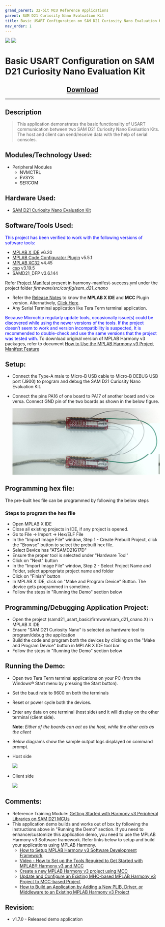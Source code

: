 ```yaml
---
grand_parent: 32-bit MCU Reference Applications
parent: SAM D21 Curiosity Nano Evaluation Kit
title: Basic USART Configuration on SAM D21 Curiosity Nano Evaluation Kit
nav_order: 1
---
```

<img src = "images/microchip_logo.png">
<img src = "images/microchip_mplab_harmony_logo_small.png">

# Basic USART Configuration on SAM D21 Curiosity Nano Evaluation Kit
<h2 align="center"> <a href="https://github.com/Microchip-MPLAB-Harmony/reference_apps/releases/latest/download/sam_d21_cnano_usart_basic.zip" > Download </a> </h2>

-----
## Description

>  This application demonstrates the basic functionality of USART communication between two SAM D21 Curiosity Nano Evaluation Kits. The host and client can send/receive data with the help of serial consoles.

## Modules/Technology Used:

- Peripheral Modules      
	- NVMCTRL
	- EVSYS
	- SERCOM

## Hardware Used:

- [SAM D21 Curiosity Nano Evaluation Kit](https://www.microchip.com/en-us/development-tool/dm320119)   

## Software/Tools Used:
<span style="color:blue"> This project has been verified to work with the following versions of software tools:</span>  
- [MPLAB X IDE](https://www.microchip.com/en-us/tools-resources/develop/mplab-x-ide) v6.20
- [MPLAB Code Configurator Plugin](https://www.microchip.com/en-us/tools-resources/configure/mplab-code-configurator)  v5.5.1
- [MPLAB XC32](https://www.microchip.com/en-us/tools-resources/develop/mplab-xc-compilers) v4.45
- [csp](https://github.com/Microchip-MPLAB-Harmony/csp) v3.19.5
- SAMD21_DFP v3.6.144

Refer [Project Manifest](./firmware/src/config/sam_d21_cnano/harmony-manifest-success.yml) present in harmony-manifest-success.yml under the project folder *firmware/src/config/sam_d21_cnano*  
- Refer the [Release Notes](../../../release_notes.md#microchip-mplab-harmony-3-release-notes) to know the **MPLAB X IDE** and **MCC** Plugin version. Alternatively, [Click Here](https://github.com/Microchip-MPLAB-Harmony/reference_apps/blob/master/release_notes.md#microchip-mplab-harmony-3-release-notes).  
- Any Serial Terminal application like Tera Term terminal application.

<span style="color:blue"> Because Microchip regularly update tools, occasionally issue(s) could be discovered while using the newer versions of the tools. If the project doesn’t seem to work and version incompatibility is suspected, It is recommended to double-check and use the same versions that the project was tested with. </span> To download original version of MPLAB Harmony v3 packages, refer to document [How to Use the MPLAB Harmony v3 Project Manifest Feature](https://ww1.microchip.com/downloads/en/DeviceDoc/How-to-Use-the-MPLAB-Harmony-v3-Project-Manifest-Feature-DS90003305.pdf)


## Setup:
- Connect the Type-A male to Micro-B USB cable to Micro-B DEBUG USB port (J900) to program and debug the SAM D21 Curiosity Nano Evaluation Kit.
- Connect the pins PA16 of one board to PA17 of another board and vice versa. Connect GND pin of the two boards as shown in the below figure.
  
  <div align="center"> <img src = "images/setup_1.jpg" width = "550"> </div>


## Programming hex file:
The pre-built hex file can be programmed by following the below steps

### Steps to program the hex file
- Open MPLAB X IDE
- Close all existing projects in IDE, if any project is opened.
- Go to File -> Import -> Hex/ELF File
- In the "Import Image File" window, Step 1 - Create Prebuilt Project, click the "Browse" button to select the prebuilt hex file.
- Select Device has "ATSAMD21G17D"
- Ensure the proper tool is selected under "Hardware Tool"
- Click on "Next" button
- In the "Import Image File" window, Step 2 - Select Project Name and Folder, select appropriate project name and folder
- Click on "Finish" button
- In MPLAB X IDE, click on "Make and Program Device" Button. The device gets programmed in sometime.
- Follow the steps in "Running the Demo" section below

## Programming/Debugging Application Project:
- Open the project (samd21_usart_basic\firmware\sam_d21_cnano.X) in MPLAB X IDE
- Ensure "SAM D21 Curiosity Nano" is selected as hardware tool to program/debug the application
- Build the code and program both the devices by clicking on the "Make and Program Device" button in MPLAB X IDE tool bar
- Follow the steps in "Running the Demo" section below  

## Running the Demo:
- Open two Tera Term terminal applications on your PC (from the Windows® Start menu by pressing the Start button).
- Set the baud rate to 9600 on both the terminals
- Reset or power cycle both the devices.
- Enter any data on one terminal (host side) and it will display on the other terminal (client side).

	**Note**: *Either of the boards can act as the host, while the other acts as the client*
- Below diagrams show the sample output logs displayed on command prompt.  
- Host side

     <img src = "images/output.png">
	 
- Client side

	 <img src = "images/output_1.png">
	
## Comments:
- Reference Training Module: [Getting Started with Harmony v3 Peripheral Libraries on SAM D21 MCUs](https://microchipdeveloper.com/harmony3:samd21-getting-started-training-module)
- This application demo builds and works out of box by following the instructions above in "Running the Demo" section. If you need to enhance/customize this application demo, you need to use the MPLAB Harmony v3 Software framework. Refer links below to setup and build your applications using MPLAB Harmony.
	- [How to Setup MPLAB Harmony v3 Software Development Framework](https://ww1.microchip.com/downloads/aemDocuments/documents/MCU32/ProductDocuments/SupportingCollateral/How-to-Setup-MPLAB-Harmony-v3-Software-Development-Framework-DS90003232.pdf)  
	- [Video - How to Set up the Tools Required to Get Started with MPLAB® Harmony v3 and MCC](https://www.youtube.com/watch?v=0rNFSlsVwVw)
	- [Create a new MPLAB Harmony v3 project using MCC](https://developerhelp.microchip.com/xwiki/bin/view/software-tools/harmony/getting-started-training-module-using-mcc/)
	- [Update and Configure an Existing MHC-based MPLAB Harmony v3 Project to MCC-based Project](https://developerhelp.microchip.com/xwiki/bin/view/software-tools/harmony/update-and-configure-existing-mhc-proj-to-mcc-proj/)
	- [How to Build an Application by Adding a New PLIB, Driver, or Middleware to an Existing MPLAB Harmony v3 Project](https://ww1.microchip.com/downloads/aemDocuments/documents/MCU32/ProductDocuments/SupportingCollateral/How-to-Build-an-Application-by-Adding-a-New-PLIB-Driver-or-Middleware-to-an-Existing-MPLAB-Harmony-v3-Project-DS90003253.pdf)


## Revision:
- v1.7.0 - Released demo application
